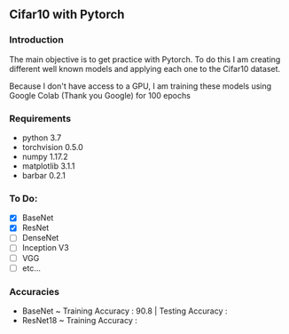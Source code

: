 ## Cifar10 with Pytorch

### Introduction
The main objective is to get practice with Pytorch. To do this I am creating different well known models and applying each one to the Cifar10 dataset. <br>

Because I don't have access to a GPU, I am training these models using Google Colab (Thank you Google) for 100 epochs

### Requirements
* python 3.7
* torchvision 0.5.0
* numpy 1.17.2
* matplotlib 3.1.1
* barbar 0.2.1

### To Do:
- [x] BaseNet
- [x] ResNet
- [ ] DenseNet
- [ ] Inception V3
- [ ] VGG
- [ ] etc...

### Accuracies
- BaseNet ~ Training Accuracy : 90.8 | Testing Accuracy : 
- ResNet18 ~ Training Accuracy : 
